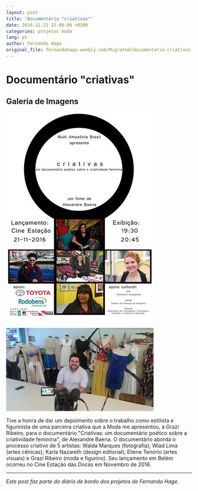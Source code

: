 ```yaml
---
layout: post
title: 'Documentário "criativas"'
date: 2016-11-21 15:00:00 +0200
categories: projetos moda
lang: pt
author: Fernando Hage
original_file: fernandohage.weebly.com/Migrated/documentario-criativas.html
---
```


# Documentário "criativas"

## Galeria de Imagens

![Documentário "criativas"](/assets/images/documentario-criativas-01.jpg)

![Documentário "criativas"](/assets/images/documentario-criativas-02.jpg)

Tive a honra de dar um depoimento sobre o trabalho como estilista e figurinista de uma parceira criativa que a Moda me apresentou, a Grazi Ribeiro, para o documentário "Criativas: um documentário poético sobre a criatividade feminina", de Alexandre Baena. O documentário aborda o processo criativo de 5 artistas: Walda Marques (fotógrafia); Wlad Lima (artes cênicas); Karla Nazareth (design editorial); Eliene Tenório (artes visuais) e Grazi Ribeiro (moda e figurino). Seu lançamento em Belém ocorreu no Cine Estação das Docas em Novembro de 2016.

---

*Este post faz parte do diário de bordo dos projetos de Fernando Hage.*